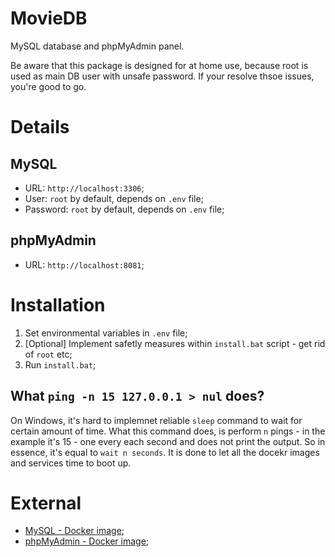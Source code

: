 # MovieDB
MySQL database and phpMyAdmin panel.

Be aware that this package is designed for at home use, because root is used as main DB user with unsafe password. If your resolve thsoe issues, you're good to go.

# Details
## MySQL
* URL: `http://localhost:3306`;
* User: `root` by default, depends on `.env` file;
* Password: `root` by default, depends on `.env` file;

## phpMyAdmin
* URL: `http://localhost:8081`;

# Installation
1. Set environmental variables in `.env` file;
2. [Optional] Implement safetly measures within `install.bat` script - get rid of `root` etc;
2. Run `install.bat`;

## What `ping -n 15 127.0.0.1 > nul` does?
On Windows, it's hard to implemnet reliable `sleep` command to wait for certain amount of time. What this command does, is perform `n` pings - in the example it's 15 - one every each second and does not print the output. So in essence, it's equal to `wait n seconds`. It is done to let all the docekr images and services time to boot up.

# External
* [MySQL - Docker image](https://hub.docker.com/_/mysql);
* [phpMyAdmin - Docker image](https://hub.docker.com/r/phpmyadmin/phpmyadmin/);

